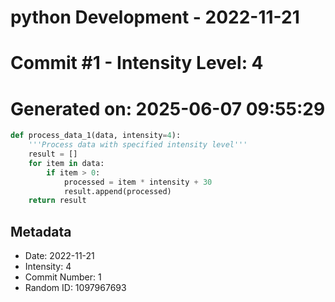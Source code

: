﻿# python Development - 2022-11-21
# Commit #1 - Intensity Level: 4
# Generated on: 2025-06-07 09:55:29
```python
def process_data_1(data, intensity=4):
    '''Process data with specified intensity level'''
    result = []
    for item in data:
        if item > 0:
            processed = item * intensity + 30
            result.append(processed)
    return result
```
## Metadata
- Date: 2022-11-21
- Intensity: 4
- Commit Number: 1
- Random ID: 1097967693
